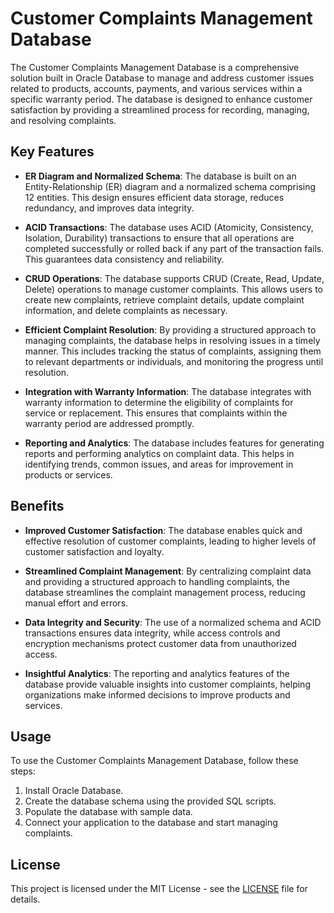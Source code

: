 # Customer Complaints Management Database

The Customer Complaints Management Database is a comprehensive solution built in Oracle Database to manage and address customer issues related to products, accounts, payments, and various services within a specific warranty period. The database is designed to enhance customer satisfaction by providing a streamlined process for recording, managing, and resolving complaints.

## Key Features

- **ER Diagram and Normalized Schema**: The database is built on an Entity-Relationship (ER) diagram and a normalized schema comprising 12 entities. This design ensures efficient data storage, reduces redundancy, and improves data integrity.

- **ACID Transactions**: The database uses ACID (Atomicity, Consistency, Isolation, Durability) transactions to ensure that all operations are completed successfully or rolled back if any part of the transaction fails. This guarantees data consistency and reliability.

- **CRUD Operations**: The database supports CRUD (Create, Read, Update, Delete) operations to manage customer complaints. This allows users to create new complaints, retrieve complaint details, update complaint information, and delete complaints as necessary.

- **Efficient Complaint Resolution**: By providing a structured approach to managing complaints, the database helps in resolving issues in a timely manner. This includes tracking the status of complaints, assigning them to relevant departments or individuals, and monitoring the progress until resolution.

- **Integration with Warranty Information**: The database integrates with warranty information to determine the eligibility of complaints for service or replacement. This ensures that complaints within the warranty period are addressed promptly.

- **Reporting and Analytics**: The database includes features for generating reports and performing analytics on complaint data. This helps in identifying trends, common issues, and areas for improvement in products or services.

## Benefits

- **Improved Customer Satisfaction**: The database enables quick and effective resolution of customer complaints, leading to higher levels of customer satisfaction and loyalty.

- **Streamlined Complaint Management**: By centralizing complaint data and providing a structured approach to handling complaints, the database streamlines the complaint management process, reducing manual effort and errors.

- **Data Integrity and Security**: The use of a normalized schema and ACID transactions ensures data integrity, while access controls and encryption mechanisms protect customer data from unauthorized access.

- **Insightful Analytics**: The reporting and analytics features of the database provide valuable insights into customer complaints, helping organizations make informed decisions to improve products and services.

## Usage

To use the Customer Complaints Management Database, follow these steps:

1. Install Oracle Database.
2. Create the database schema using the provided SQL scripts.
3. Populate the database with sample data.
4. Connect your application to the database and start managing complaints.

## License

This project is licensed under the MIT License - see the [LICENSE](LICENSE) file for details.


